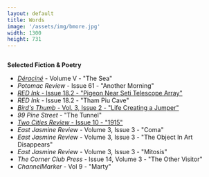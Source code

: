 ```yaml
---
layout: default
title: Words
image: '/assets/img/bmore.jpg'
width: 1300
height: 731
---
```

<div class="column col-8 col-sm-12 content animated fadeIn">
          <div class="wrapper">
            <p><strong>Selected Fiction &amp; Poetry</strong></p>
            <ul class="fictionlinks">
              <li><a href="https://deracinemagazine.com/issues/" target="_blank"><em>Déraciné</em></a> - Volume V - "The Sea"</li>
              <li><em>Potomac Review</em> - Issue 61 - "Another Morning"</li>
              <li><a href="{{ '/pigeon-near-seti-telescope-array/' | prepend: site.baseurl }}"><em>RED Ink</em> - Issue 18.2 - "Pigeon Near Seti Telescope Array"</a></li>
              <li><em>RED Ink</em> - Issue 18.2 - "Tham Piu Cave"</li>
              <li><a href="{{ '/life-creating-a-jumper/' | prepend: site.baseurl }}"><em>Bird's Thumb</em> - Vol. 3, Issue 2 - "Life Creating a Jumper"</a></li>
              <li><em>99 Pine Street</em> - "The Tunnel"</li>
              <li><a href="{{ '/1915-poem/' | prepend: site.baseurl }}"><em>Two Cities Review</em>  - Issue 10 - "1915"</a></li>
              <li><em>East Jasmine Review</em> - Volume 3, Issue 3 - "Coma"</li>
              <li><em>East Jasmine Review</em> - Volume 3, Issue 3 - "The Object In Art Disappears"</li>
              <li><em>East Jasmine Review</em> - Volume 3, Issue 3 - "Mitosis"</li>
              <li><em>The Corner Club Press</em> - Issue 14, Volume 3 - "The Other Visitor"</li>
              <li><em>ChannelMarker</em> - Vol 9 - "Marty"</li>
            </ul>
          </div>
          <div class="spacer">
          </div>
</div>
